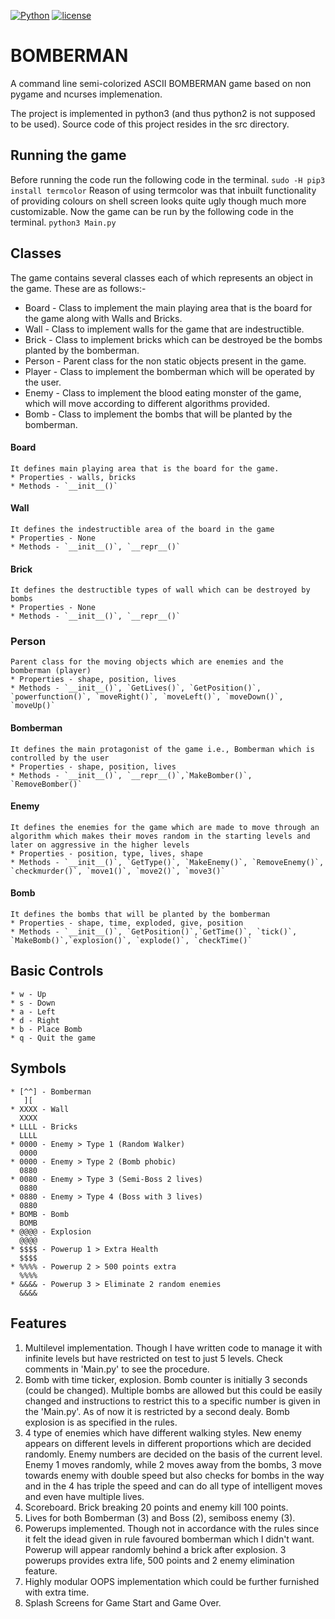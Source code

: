 [![Python](https://img.shields.io/badge/Python-3-ff69b4.svg)](https://img.shields.io/badge/Python-3-ff69b4.svg)
[![license](https://img.shields.io/github/license/mashape/apistatus.svg)]()

BOMBERMAN
=========

A command line semi-colorized ASCII BOMBERMAN game based on non pygame and ncurses implemenation.

The project is implemented in python3 (and thus python2 is not supposed to be used).
Source code of this project resides in the src directory.

## Running the game 
Before running the code run the following code in the terminal.
``` sudo -H pip3 install termcolor ```
Reason of using termcolor was that inbuilt functionality of providing colours on shell screen looks quite
ugly though much more customizable.
Now the game can be run by the following code in the terminal. 
``` python3 Main.py ```

## Classes
The game contains several classes each of which represents an object in the game. These are as follows:-
* Board - Class to implement the main playing area that is the board for the game along with Walls and Bricks.
* Wall - Class to implement walls for the game that are indestructible.
* Brick - Class to implement bricks which can be destroyed be the bombs planted by the bomberman.
* Person - Parent class for the non static objects present in the game.
* Player - Class to implement the bomberman which will be operated by the user.
* Enemy - Class to implement the blood eating monster of the game, which will move according to different algorithms provided.
* Bomb - Class to implement the bombs that will be planted by the bomberman.

#### Board
	It defines main playing area that is the board for the game.
	* Properties - walls, bricks
	* Methods - `__init__()`

#### Wall
	It defines the indestructible area of the board in the game
	* Properties - None
	* Methods - `__init__()`, `__repr__()`

#### Brick
	It defines the destructible types of wall which can be destroyed by bombs
	* Properties - None
	* Methods - `__init__()`, `__repr__()`

### Person
	Parent class for the moving objects which are enemies and the bomberman (player)
	* Properties - shape, position, lives
	* Methods - `__init__()`, `GetLives()`, `GetPosition()`, `powerfunction()`, `moveRight()`, `moveLeft()`, `moveDown()`, `moveUp()`

#### Bomberman
	It defines the main protagonist of the game i.e., Bomberman which is controlled by the user
	* Properties - shape, position, lives
	* Methods - `__init__()`, `__repr__()`,`MakeBomber()`, `RemoveBomber()`

#### Enemy
	It defines the enemies for the game which are made to move through an algorithm which makes their moves random in the starting levels and later on aggressive in the higher levels
	* Properties - position, type, lives, shape
	* Methods - `__init__()`, `GetType()`, `MakeEnemy()`, `RemoveEnemy()`, `checkmurder()`, `move1()`, `move2()`, `move3()`

#### Bomb
	It defines the bombs that will be planted by the bomberman
	* Properties - shape, time, exploded, give, position
	* Methods - `__init__()`, `GetPosition()`,`GetTime()`, `tick()`, `MakeBomb()`,`explosion()`, `explode()`, `checkTime()`


## Basic Controls
	* w - Up
	* s - Down
	* a - Left
	* d - Right
	* b - Place Bomb
	* q - Quit the game

## Symbols
	* [^^] - Bomberman
	   ][
	* XXXX - Wall
	  XXXX
	* LLLL - Bricks
	  LLLL
	* 0000 - Enemy > Type 1 (Random Walker)
	  0000
	* 0000 - Enemy > Type 2 (Bomb phobic)
	  0880
	* 0080 - Enemy > Type 3 (Semi-Boss 2 lives)
	  0880
	* 0880 - Enemy > Type 4 (Boss with 3 lives)
	  0880 
	* BOMB - Bomb
	  BOMB 
	* @@@@ - Explosion
	  @@@@
	* $$$$ - Powerup 1 > Extra Health
	  $$$$
	* %%%% - Powerup 2 > 500 points extra
	  %%%%
	* &&&& - Powerup 3 > Eliminate 2 random enemies
	  &&&&

## Features
1. Multilevel implementation. Though I have written code to manage it with infinite levels but have restricted on test to just 5 levels. Check comments in 'Main.py' to see the procedure.
2. Bomb with time ticker, explosion. Bomb counter is initially 3 seconds (could be changed). Multiple bombs are allowed but this could be easily changed and instructions to restrict this to a specific number is given in the 'Main.py'. As of now it is restricted by a second dealy. Bomb explosion is as specified in the rules.
3. 4 type of enemies which have different walking styles. New enemy appears on different levels in different proportions which are decided randomly. Enemy numbers are decided on the basis of the current level. Enemy 1 moves randomly, while 2 moves away from the bombs, 3 move towards enemy with double speed but also checks for bombs in the way and in the 4 has triple the speed and can do all type of intelligent moves and even have multiple lives.
4. Scoreboard. Brick breaking 20 points and enemy kill 100 points.
5. Lives for both Bomberman (3) and Boss (2), semiboss enemy (3).
6. Powerups implemented. Though not in accordance with the rules since it felt the idead given in rule favoured bomberman which I didn't want. Powerup will appear randomly behind a brick after explosion. 3 powerups provides extra life, 500 points and 2 enemy elimination feature.
7. Highly modular OOPS implementation which could be further furnished with extra time.
8. Splash Screens for Game Start and Game Over.
